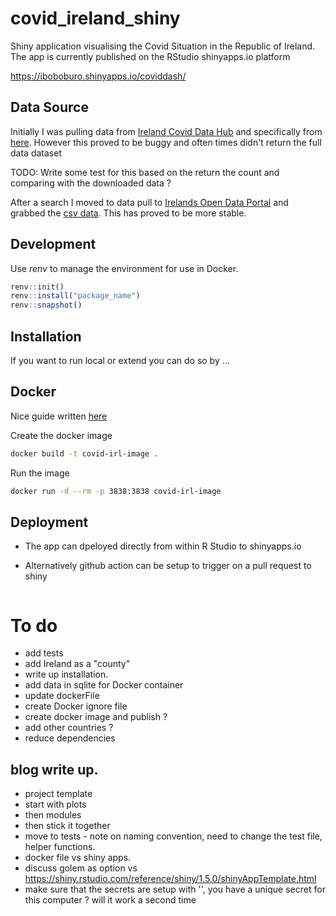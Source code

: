 # covid_ireland_shiny

Shiny application visualising the Covid Situation in the Republic of Ireland. The app is currently published on the RStudio shinyapps.io platform 

https://iboboburo.shinyapps.io/coviddash/

## Data Source

Initially I was pulling data from [Ireland Covid Data Hub](https://covid19ireland-geohive.hub.arcgis.com/) and specifically from [here](https://opendata.arcgis.com/datasets/d9be85b30d7748b5b7c09450b8aede63_0.csv). However this proved to be buggy and often times didn't return the full data dataset 

TODO: Write some test for this based on the return the count and comparing with the downloaded data ? 

After a search I moved to data pull to [Irelands Open Data Portal](https://data.gov.ie/) and grabbed the [csv data](https://opendata-geohive.hub.arcgis.com/datasets/d9be85b30d7748b5b7c09450b8aede63_0.csv?outSR=%7B%22latestWkid%22%3A3857%2C%22wkid%22%3A102100%7D). This has proved to be more stable. 

## Development

Use _renv_ to manage the environment for use in Docker. 

```r
renv::init()
renv::install("package_name")
renv::snapshot()
```


## Installation 

If you want to run local or extend you can do so by ...

## Docker

Nice guide written [here](https://www.statworx.com/ch/blog/how-to-dockerize-shinyapps/)

Create the docker image
```bash
docker build -t covid-irl-image . 
```

Run the image 

```bash
docker run -d --rm -p 3838:3838 covid-irl-image
```


## Deployment

- The app can dpeloyed directly from within R Studio to shinyapps.io

- Alternatively github action can be setup to trigger on a pull request to shiny

```yaml

```


# To do

- add tests
- add Ireland as a "county" 
- write up installation. 
- add data in sqlite for Docker container
- update dockerFile
- create Docker ignore file 
- create docker image and publish ?
- add other countries ?  
- reduce dependencies

## blog write up. 

- project template
- start with plots
- then modules
- then stick it together
- move to tests - note on naming convention, need to change the test file, helper functions. 
- docker file vs shiny apps.  
- discuss golem as option vs https://shiny.rstudio.com/reference/shiny/1.5.0/shinyAppTemplate.html
- make sure that the secrets are setup with '', you have a unique secret for this computer ? will it work a second time 
